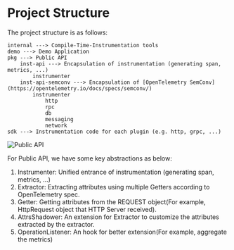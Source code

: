 # Project Structure

The project structure is as follows:

```
internal ---> Compile-Time-Instrumentation tools
demo ---> Demo Application
pkg ---> Public API
    inst-api ---> Encapsulation of instrumentation (generating span, metrics, ...)
        instrumenter
    inst-api-semconv ---> Encapsulation of [OpenTelemetry SemConv](https://opentelemetry.io/docs/specs/semconv/)
        instrumenter
            http
            rpc
            db
            messaging
            network
sdk ---> Instrumentation code for each plugin (e.g. http, grpc, ...)
```
![Public API](/assets/public_api_design.png)

For Public API, we have some key abstractions as below:
1. Instrumenter: Unified entrance of instrumentation (generating span, metrics, ...)
2. Extractor: Extracting attributes using multiple Getters according to OpenTelemetry spec.
3. Getter: Getting attributes from the REQUEST object(For example, HttpRequest object that HTTP Server received).
4. AttrsShadower: An extension for Extractor to customize the attributes extracted by the extractor.
5. OperationListener: An hook for better extension(For example, aggregate the metrics)
